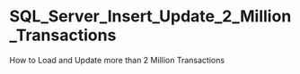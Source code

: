 # SQL_Server_Insert_Update_2_Million_Transactions
How to Load and Update more than 2 Million Transactions
